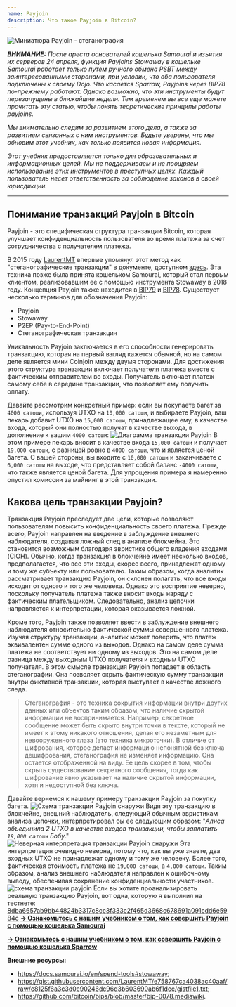 ```yaml
---
name: Payjoin
description: Что такое Payjoin в Bitcoin?
---
```

![Миниатюра Payjoin - стеганография](assets/cover.webp)

***ВНИМАНИЕ:** После ареста основателей кошелька Samourai и изъятия их серверов 24 апреля, функция Payjoins Stowaway в кошельке Samourai работает только путем ручного обмена PSBT между заинтересованными сторонами, при условии, что оба пользователя подключены к своему Dojo. Что касается Sparrow, Payjoins через BIP78 по-прежнему работают. Однако возможно, что эти инструменты будут перезапущены в ближайшие недели. Тем временем вы все еще можете прочитать эту статью, чтобы понять теоретические принципы работы payjoins.*

_Мы внимательно следим за развитием этого дела, а также за развитием связанных с ним инструментов. Будьте уверены, что мы обновим этот учебник, как только появится новая информация._

_Этот учебник предоставляется только для образовательных и информационных целей. Мы не поддерживаем и не поощряем использование этих инструментов в преступных целях. Каждый пользователь несет ответственность за соблюдение законов в своей юрисдикции._

---
## Понимание транзакций Payjoin в Bitcoin

Payjoin - это специфическая структура транзакции Bitcoin, которая улучшает конфиденциальность пользователя во время платежа за счет сотрудничества с получателем платежа.

В 2015 году [LaurentMT](https://twitter.com/LaurentMT) впервые упомянул этот метод как "стеганографические транзакции" в документе, доступном [здесь](https://gist.githubusercontent.com/LaurentMT/e758767ca4038ac40aaf/raw/c8125f6a3c3d0e90246dc96d3b603690ab6f1dcc/gistfile1.txt). Эта техника позже была принята кошельком Samourai, который стал первым клиентом, реализовавшим ее с помощью инструмента Stowaway в 2018 году. Концепция Payjoin также находится в [BIP79](https://github.com/bitcoin/bips/blob/master/bip-0079.mediawiki) и [BIP78](https://github.com/bitcoin/bips/blob/master/bip-0078.mediawiki). Существует несколько терминов для обозначения Payjoin:
- Payjoin
- Stowaway
- P2EP (Pay-to-End-Point)
- Стеганографическая транзакция

Уникальность Payjoin заключается в его способности генерировать транзакцию, которая на первый взгляд кажется обычной, но на самом деле является мини Coinjoin между двумя сторонами. Для достижения этого структура транзакции включает получателя платежа вместе с фактическим отправителем во входы. Получатель включает платеж самому себе в середине транзакции, что позволяет ему получить оплату.

Давайте рассмотрим конкретный пример: если вы покупаете багет за `4000 сатоши`, используя UTXO на `10,000 сатоши`, и выбираете Payjoin, ваш пекарь добавит UTXO на `15,000 сатоши`, принадлежащее ему, в качестве входа, который они полностью получат в качестве выхода, в дополнение к вашим `4000 сатоши`:
![Диаграмма транзакции Payjoin](assets/en/1.webp)
В этом примере пекарь вносит в качестве входа `15,000 сатоши` и получает `19,000 сатоши`, с разницей ровно в `4000 сатоши`, что и является ценой багета. С вашей стороны, вы входите с `10,000 сатоши` и заканчиваете с `6,000 сатоши` на выходе, что представляет собой баланс `-4000 сатоши`, что также является ценой багета. Для упрощения примера я намеренно опустил комиссии за майнинг в этой транзакции.

## Какова цель транзакции Payjoin?

Транзакция Payjoin преследует две цели, которые позволяют пользователям повысить конфиденциальность своего платежа.
Прежде всего, Payjoin направлен на введение в заблуждение внешнего наблюдателя, создавая ложный след в анализе блокчейна. Это становится возможным благодаря эвристике общего владения входами (CIOH). Обычно, когда транзакция в блокчейне имеет несколько входов, предполагается, что все эти входы, скорее всего, принадлежат одному и тому же субъекту или пользователю. Таким образом, когда аналитик рассматривает транзакцию Payjoin, он склонен полагать, что все входы исходят от одного и того же человека. Однако это восприятие неверно, поскольку получатель платежа также вносит входы наряду с фактическим плательщиком. Следовательно, анализ цепочки направляется к интерпретации, которая оказывается ложной.

Кроме того, Payjoin также позволяет ввести в заблуждение внешнего наблюдателя относительно фактической суммы совершенного платежа. Изучая структуру транзакции, аналитик может поверить, что платеж эквивалентен сумме одного из выходов. Однако на самом деле сумма платежа не соответствует ни одному из выходов. Это на самом деле разница между выходным UTXO получателя и входным UTXO получателя. В этом смысле транзакция Payjoin попадает в область стеганографии. Она позволяет скрыть фактическую сумму транзакции внутри фиктивной транзакции, которая выступает в качестве ложного следа.

> Стеганография - это техника сокрытия информации внутри других данных или объектов таким образом, что наличие скрытой информации не воспринимается. Например, секретное сообщение может быть скрыто внутри точки в тексте, который не имеет к этому никакого отношения, делая его незаметным для невооруженного глаза (это техника микроточки). В отличие от шифрования, которое делает информацию непонятной без ключа дешифрования, стеганография не изменяет информацию. Она остается отображенной на виду. Ее цель скорее в том, чтобы скрыть существование секретного сообщения, тогда как шифрование явно указывает на наличие скрытой информации, хотя и недоступной без ключа.

Давайте вернемся к нашему примеру транзакции Payjoin за покупку багета.
![Схема транзакции Payjoin снаружи](assets/en/2.webp)
Видя эту транзакцию в блокчейне, внешний наблюдатель, следующий обычным эвристикам анализа цепочки, интерпретировал бы ее следующим образом: "*Алиса объединила 2 UTXO в качестве входов транзакции, чтобы заплатить `19,000 сатоши` Бобу*."
![Неверная интерпретация транзакции Payjoin снаружи](assets/en/3.webp)
Эта интерпретация очевидно неверна, потому что, как вы уже знаете, два входных UTXO не принадлежат одному и тому же человеку. Более того, фактическая стоимость платежа не `19,000 сатоши`, а `4,000 сатоши`. Таким образом, анализ внешнего наблюдателя направлен к ошибочному выводу, обеспечивая сохранение конфиденциальности участников.![схема транзакции payjoin](assets/en/1.webp)
Если вы хотите проанализировать реальную транзакцию Payjoin, вот одна, которую я выполнил на тестнете: [8dba6657ab9bb44824b3317c8cc3f333c2f465d3668c678691a091cdd6e5984c](https://mempool.space/fr/testnet/tx/8dba6657ab9bb44824b3317c8cc3f333c2f465d3668c678691a091cdd6e5984c)
[**-> Ознакомьтесь с нашим учебником о том, как совершить Payjoin с помощью кошелька Samourai**](https://planb.network/tutorials/privacy/payjoin-samourai-wallet)  

[**-> Ознакомьтесь с нашим учебником о том, как совершить Payjoin с помощью кошелька Sparrow**](https://planb.network/tutorials/privacy/payjoin-sparrow-wallet)


**Внешние ресурсы:**
- https://docs.samourai.io/en/spend-tools#stowaway;
- https://gist.githubusercontent.com/LaurentMT/e758767ca4038ac40aaf/raw/c8125f6a3c3d0e90246dc96d3b603690ab6f1dcc/gistfile1.txt;
- https://github.com/bitcoin/bips/blob/master/bip-0078.mediawiki.